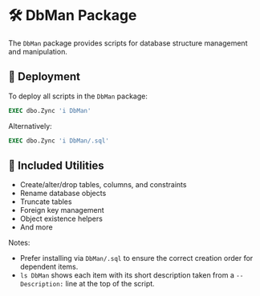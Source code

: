 # 🛠️ DbMan Package

The `DbMan` package provides scripts for database structure management and manipulation.

## 🚀 Deployment

To deploy all scripts in the `DbMan` package:
```sql
EXEC dbo.Zync 'i DbMan'
```
Alternatively:
```sql
EXEC dbo.Zync 'i DbMan/.sql'
```

## 📜 Included Utilities
- Create/alter/drop tables, columns, and constraints
- Rename database objects
- Truncate tables
- Foreign key management
- Object existence helpers
- And more

Notes:
- Prefer installing via `DbMan/.sql` to ensure the correct creation order for dependent items.
- `ls DbMan` shows each item with its short description taken from a `-- Description:` line at the top of the script.
